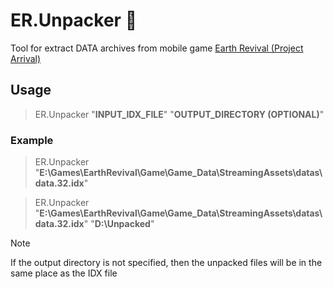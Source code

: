 # ER.Unpacker :see_no_evil:
Tool for extract DATA archives from mobile game [Earth Revival (Project Arrival)](https://sf.nvsgames.com)

## Usage
> ER.Unpacker "**INPUT_IDX_FILE**" "**OUTPUT_DIRECTORY (OPTIONAL)**"

### Example
> ER.Unpacker "**E:\Games\EarthRevival\Game\Game_Data\StreamingAssets\datas\data.32.idx**"

> ER.Unpacker "**E:\Games\EarthRevival\Game\Game_Data\StreamingAssets\datas\data.32.idx**" "**D:\Unpacked**"

> [!note]
> If the output directory is not specified, then the unpacked files will be in the same place as the IDX file